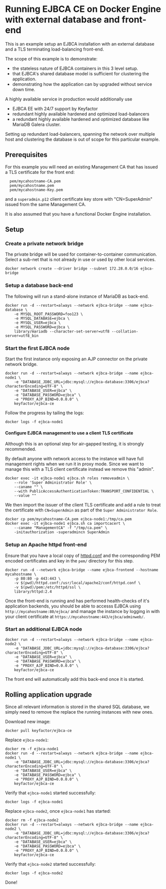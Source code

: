 # Running EJBCA CE on Docker Engine with external database and front-end

This is an example setup an EJBCA installation with an external database and a TLS terminating load-balancing front-end.

The scope of this example is to demonstrate:

* the stateless nature of EJBCA containers in this 3 level setup.
* that EJBCA's shared database model is sufficient for clustering the application.
* demonstrating how the application can by upgraded without service down time.

A highly available service in production would additionally use

* EJBCA EE with 24/7 support by Keyfactor
* redundant highly available hardened and optimized load-balancers
* a redundant highly available hardened and optimized database like MariaDB Galera cluster.

Setting up redundant load-balancers, spanning the network over multiple host and clustering the database is out of scope for this particular example.

## Prerequisites

For this example you will need an existing Management CA that has issued a TLS certificate for the front end:


```
  pem/mycahostname-CA.pem
  pem/mycahostname.pem
  pem/mycahostname-Key.pem
```

and a `superadmin.p12` client certificate key store with "CN=SuperAdmin" issued from the same Management CA.

It is also assumed that you have a functional Docker Engine installation.


## Setup


### Create a private network bridge

The private bridge will be used for container-to-container communication. Select a sub-net that is not already in use or used by other local services.

```
docker network create --driver bridge --subnet 172.28.0.0/16 ejbca-bridge
```

### Setup a database back-end

The following will run a stand-alone instance of MariaDB as back-end.

```
docker run -d --restart=always --network ejbca-bridge --name ejbca-database \
    -e MYSQL_ROOT_PASSWORD=foo123 \
    -e MYSQL_DATABASE=ejbca \
    -e MYSQL_USER=ejbca \
    -e MYSQL_PASSWORD=ejbca \
    library/mariadb --character-set-server=utf8 --collation-server=utf8_bin
```

### Start the first EJBCA node

Start the first instance only exposing an AJP connector on the private network bridge.

```
docker run -d --restart=always --network ejbca-bridge --name ejbca-node1 \
    -e "DATABASE_JDBC_URL=jdbc:mysql://ejbca-database:3306/ejbca?characterEncoding=UTF-8" \
    -e "DATABASE_USER=ejbca" \
    -e "DATABASE_PASSWORD=ejbca" \
    -e "PROXY_AJP_BIND=0.0.0.0" \
    keyfactor/ejbca-ce
```

Follow the progress by tailing the logs:
```
docker logs -f ejbca-node1
```

#### Configure EJBCA management to use a client TLS certificate

Although this is an optional step for air-gapped testing, it is strongly recommended.

By default anyone with network access to the instance will have full management rights when we run it in proxy mode.
Since we want to manage this with a TLS client certificate instead we remove this "admin".
```
docker exec -it ejbca-node1 ejbca.sh roles removeadmin \
    --role 'Super Administrator Role' \
    --caname "" \
    --with PublicAccessAuthenticationToken:TRANSPORT_CONFIDENTIAL \
    --value ""
```

We then import the issuer of the client TLS certificate and add a rule to treat the certificate with `CN=SuperAdmin` as part of the `Super Administrator Role`.  
```
docker cp pem/mycahostname-CA.pem ejbca-node1:/tmp/ca.pem
docker exec -it ejbca-node1 ejbca.sh ca importcacert \
    --caname "ManagementCA" -f "/tmp/ca.pem" \
    -initauthorization -superadmincn SuperAdmin
```

### Setup an Apache httpd front-end

Ensure that you have a local copy of [httpd.conf](httpd.conf) and the corresponding PEM encoded certificates and key in the `pem/` directory for this step.  

```
docker run -d --network ejbca-bridge --name ejbca-frontend --hostname mycahostname \
    -p 80:80 -p 443:443 \
    -v $(pwd)/httpd.conf:/usr/local/apache2/conf/httpd.conf \
    -v $(pwd)/pem:/etc/httpd/ssl \
    library/httpd:2.4
```

Once the front-end is running and has performed health-checks of it's application backends, you should be able to accesss EJBCA using `http://mycahostname:80/ejbca/` and manage the instance by logging in with your client certificate at `https://mycahostname:443/ejbca/adminweb/`.

### Start an additional EJBCA node

```
docker run -d --restart=always --network ejbca-bridge --name ejbca-node2 \
    -e "DATABASE_JDBC_URL=jdbc:mysql://ejbca-database:3306/ejbca?characterEncoding=UTF-8" \
    -e "DATABASE_USER=ejbca" \
    -e "DATABASE_PASSWORD=ejbca" \
    -e "PROXY_AJP_BIND=0.0.0.0" \
    keyfactor/ejbca-ce
```

The front end will automatically add this back-end once it is started.


## Rolling application upgrade

Since all relevant information is stored in the shared SQL database, we simply need to remove the replace the running instances with new ones.

Download new image:
```
docker pull keyfactor/ejbca-ce
```

Replace `ejbca-node1`:
```
docker rm -f ejbca-node1
docker run -d --restart=always --network ejbca-bridge --name ejbca-node1 \
    -e "DATABASE_JDBC_URL=jdbc:mysql://ejbca-database:3306/ejbca?characterEncoding=UTF-8" \
    -e "DATABASE_USER=ejbca" \
    -e "DATABASE_PASSWORD=ejbca" \
    -e "PROXY_AJP_BIND=0.0.0.0" \
    keyfactor/ejbca-ce
```

Verify that `ejbca-node1` started successfully:
```
docker logs -f ejbca-node1
```

Replace `ejbca-node2`, once `ejbca-node1` has started:
```
docker rm -f ejbca-node2
docker run -d --restart=always --network ejbca-bridge --name ejbca-node2 \
    -e "DATABASE_JDBC_URL=jdbc:mysql://ejbca-database:3306/ejbca?characterEncoding=UTF-8" \
    -e "DATABASE_USER=ejbca" \
    -e "DATABASE_PASSWORD=ejbca" \
    -e "PROXY_AJP_BIND=0.0.0.0" \
    keyfactor/ejbca-ce
```

Verify that `ejbca-node2` started successfully:
```
docker logs -f ejbca-node2
```

Done!
